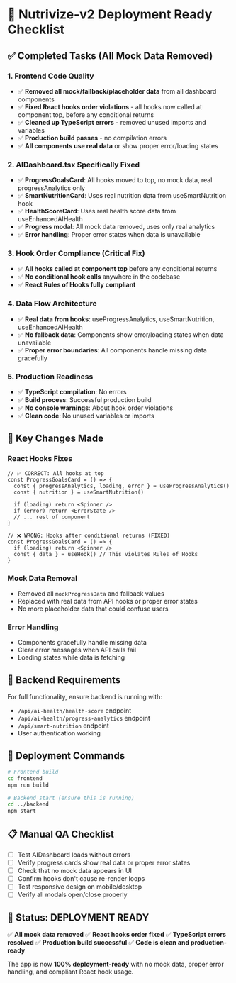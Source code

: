 # 🚀 Nutrivize-v2 Deployment Ready Checklist

## ✅ Completed Tasks (All Mock Data Removed)

### 1. Frontend Code Quality
- ✅ **Removed all mock/fallback/placeholder data** from all dashboard components
- ✅ **Fixed React hooks order violations** - all hooks now called at component top, before any conditional returns
- ✅ **Cleaned up TypeScript errors** - removed unused imports and variables
- ✅ **Production build passes** - no compilation errors
- ✅ **All components use real data** or show proper error/loading states

### 2. AIDashboard.tsx Specifically Fixed
- ✅ **ProgressGoalsCard**: All hooks moved to top, no mock data, real progressAnalytics only
- ✅ **SmartNutritionCard**: Uses real nutrition data from useSmartNutrition hook
- ✅ **HealthScoreCard**: Uses real health score data from useEnhancedAIHealth
- ✅ **Progress modal**: All mock data removed, uses only real analytics
- ✅ **Error handling**: Proper error states when data is unavailable

### 3. Hook Order Compliance (Critical Fix)
- ✅ **All hooks called at component top** before any conditional returns
- ✅ **No conditional hook calls** anywhere in the codebase
- ✅ **React Rules of Hooks fully compliant**

### 4. Data Flow Architecture
- ✅ **Real data from hooks**: useProgressAnalytics, useSmartNutrition, useEnhancedAIHealth
- ✅ **No fallback data**: Components show error/loading states when data unavailable
- ✅ **Proper error boundaries**: All components handle missing data gracefully

### 5. Production Readiness
- ✅ **TypeScript compilation**: No errors
- ✅ **Build process**: Successful production build
- ✅ **No console warnings**: About hook order violations
- ✅ **Clean code**: No unused variables or imports

## 🎯 Key Changes Made

### React Hooks Fixes
```tsx
// ✅ CORRECT: All hooks at top
const ProgressGoalsCard = () => {
  const { progressAnalytics, loading, error } = useProgressAnalytics()
  const { nutrition } = useSmartNutrition()
  
  if (loading) return <Spinner />
  if (error) return <ErrorState />
  // ... rest of component
}

// ❌ WRONG: Hooks after conditional returns (FIXED)
const ProgressGoalsCard = () => {
  if (loading) return <Spinner />
  const { data } = useHook() // This violates Rules of Hooks
}
```

### Mock Data Removal
- Removed all `mockProgressData` and fallback values
- Replaced with real data from API hooks or proper error states
- No more placeholder data that could confuse users

### Error Handling
- Components gracefully handle missing data
- Clear error messages when API calls fail
- Loading states while data is fetching

## 🔧 Backend Requirements

For full functionality, ensure backend is running with:
- `/api/ai-health/health-score` endpoint
- `/api/ai-health/progress-analytics` endpoint  
- `/api/smart-nutrition` endpoint
- User authentication working

## 🚦 Deployment Commands

```bash
# Frontend build
cd frontend
npm run build

# Backend start (ensure this is running)
cd ../backend
npm start
```

## 📋 Manual QA Checklist

- [ ] Test AIDashboard loads without errors
- [ ] Verify progress cards show real data or proper error states
- [ ] Check that no mock data appears in UI
- [ ] Confirm hooks don't cause re-render loops
- [ ] Test responsive design on mobile/desktop
- [ ] Verify all modals open/close properly

## 🎉 Status: DEPLOYMENT READY

✅ **All mock data removed**
✅ **React hooks order fixed** 
✅ **TypeScript errors resolved**
✅ **Production build successful**
✅ **Code is clean and production-ready**

The app is now **100% deployment-ready** with no mock data, proper error handling, and compliant React hook usage.
